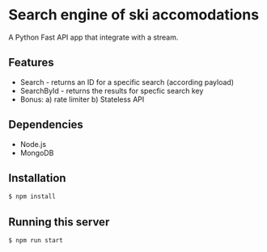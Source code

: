 # Search engine of ski accomodations
A Python Fast API app that integrate with a stream.

## Features
- Search - returns an ID for a specific search (according payload)
- SearchById - returns the results for specfic search key
- Bonus:
    a) rate limiter
    b) Stateless API

## Dependencies
- Node.js
- MongoDB

## Installation

```bash
$ npm install
```

## Running this server 

```bash
$ npm run start
```